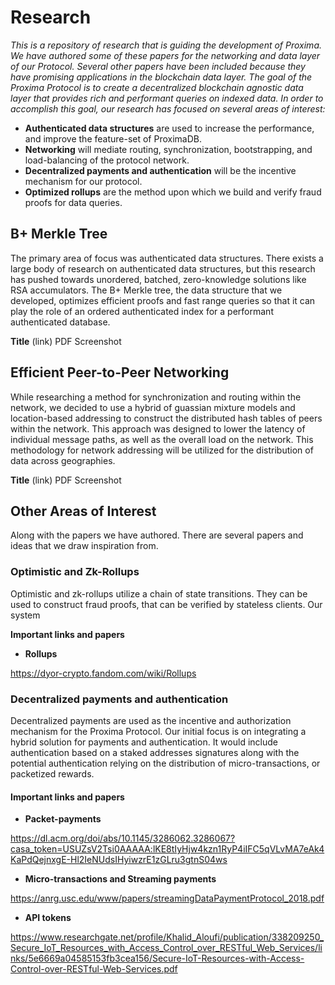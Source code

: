 # Research

*This is a repository of research that is guiding the development of Proxima. We have authored some of these papers for the networking and data layer of our Protocol. Several other papers have been included because they have promising applications in the blockchain data layer. The goal of the Proxima Protocol is to create a decentralized blockchain agnostic data layer that provides rich and performant queries on indexed data. In order to accomplish this goal, our research has focused on several areas of interest:*

- **Authenticated data structures** are used to increase the performance, and improve the feature-set of ProximaDB. 
- **Networking** will mediate routing, synchronization, bootstrapping, and load-balancing of the protocol network. 
- **Decentralized payments and authentication** will be the incentive mechanism for our protocol.
- **Optimized rollups** are the method upon which we build and verify fraud proofs for data queries.  


## B+ Merkle Tree
The primary area of focus was authenticated data structures. There exists a large body of research on authenticated data structures, but this research has pushed towards unordered, batched, zero-knowledge solutions like RSA accumulators. The B+ Merkle tree, the data structure that we developed, optimizes efficient proofs and fast range queries so that it can play the role of an ordered authenticated index for a  performant authenticated database. 

**Title**
(link)
PDF Screenshot


## Efficient Peer-to-Peer Networking
While researching a method for synchronization and routing within the network, we decided to use a hybrid of guassian mixture models and location-based addressing to construct the distributed hash tables of peers within the network. This approach was designed to lower the latency of individual message paths,  as well as the overall load on the network. This methodology for network addressing will be utilized for the distribution of data across geographies. 

**Title**
(link)
PDF Screenshot





## Other Areas of Interest
Along with the papers we have authored. There are several papers and ideas that we draw inspiration from.

### Optimistic and Zk-Rollups
Optimistic and zk-rollups  utilize a chain of state transitions. They can be used to construct fraud proofs, that can be verified by stateless clients. Our system

**Important links and papers**
- **Rollups**

https://dyor-crypto.fandom.com/wiki/Rollups


### Decentralized payments and authentication
Decentralized payments are used as the incentive and authorization mechanism for the Proxima Protocol. Our initial focus is on integrating a hybrid solution for payments and authentication. It would include authentication based on a staked addresses signatures along with the potential authentication relying on the distribution of micro-transactions, or packetized rewards.


#### **Important links and papers**
- **Packet-payments**

https://dl.acm.org/doi/abs/10.1145/3286062.3286067?casa_token=USUZsV2Tsi0AAAAA:lKE8tIyHjw4kzn1RyP4iIFC5qVLvMA7eAk4KaPdQejnxgE-Hl2IeNUdsIHyiwzrE1zGLru3gtnS04ws
- **Micro-transactions and Streaming payments**

https://anrg.usc.edu/www/papers/streamingDataPaymentProtocol_2018.pdf
- **API tokens**

https://www.researchgate.net/profile/Khalid_Aloufi/publication/338209250_Secure_IoT_Resources_with_Access_Control_over_RESTful_Web_Services/links/5e6669a04585153fb3cea156/Secure-IoT-Resources-with-Access-Control-over-RESTful-Web-Services.pdf






